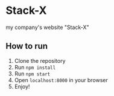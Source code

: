 # Stack-X
my company's website "Stack-X"

## How to run
1. Clone the repository
2. Run `npm install`
3. Run `npm start`
4. Open `localhost:8000` in your browser
5. Enjoy!


